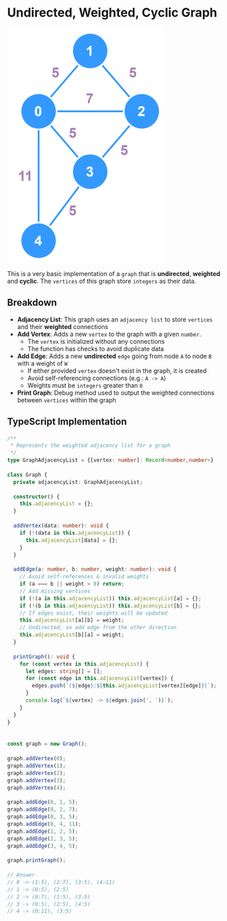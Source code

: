# Undirected, Weighted, Cyclic Graph

![undirected-weighted-cyclic-graph.svg](../_images/undirected-weighted-cyclic-graph.svg)

This is a very basic implementation of a `graph` that is **undirected**, **weighted** and **cyclic**. The `vertices` of this graph store `integers` as their data.

## Breakdown
- **Adjacency List**: This graph uses an `adjacency list` to store `vertices` and their **weighted** connections
- **Add Vertex**: Adds a new `vertex` to the graph with a given `number`.
    - The `vertex` is initialized without any connections
    - The function has checks to avoid duplicate data
- **Add Edge**: Adds a new **undirected** `edge` going from node `A` to node `B` with a weight of `W`
    - If either provided `vertex` doesn't exist in the graph, it is created
    - Avoid self-referencing connections (e.g.: `A -> A`)
    - Weights must be `integers` greater than `0`
- **Print Graph**: Debug method used to output the weighted connections between `vertices` within the graph

## TypeScript Implementation

```ts
/**
 * Represents the weighted adjacency list for a graph
 */
type GraphAdjacencyList = {[vertex: number]: Record<number,number>}

class Graph {
  private adjacencyList: GraphAdjacencyList;

  constructor() {
    this.adjacencyList = {};
  }

  addVertex(data: number): void {
    if (!(data in this.adjacencyList)) {
      this.adjacencyList[data] = {};
    }
  }

  addEdge(a: number, b: number, weight: number): void {
    // Avoid self-references & invalid weights
    if (a === b || weight < 0) return;
    // Add missing vertices
    if (!(a in this.adjacencyList)) this.adjacencyList[a] = {};
    if (!(b in this.adjacencyList)) this.adjacencyList[b] = {};
    // If edges exist, their weights will be updated
    this.adjacencyList[a][b] = weight;
    // Undirected, so add edge from the other direction
    this.adjacencyList[b][a] = weight;
  }

  printGraph(): void {
    for (const vertex in this.adjacencyList) {
      let edges: string[] = [];
      for (const edge in this.adjacencyList[vertex]) {
        edges.push(`(${edge}:${this.adjacencyList[vertex][edge]})`);
      }
      console.log(`${vertex} -> ${edges.join(', ')}`);
    }
  }
}


const graph = new Graph();

graph.addVertex(0);
graph.addVertex(1);
graph.addVertex(2);
graph.addVertex(3);
graph.addVertex(4);

graph.addEdge(0, 1, 5);
graph.addEdge(0, 2, 7);
graph.addEdge(0, 3, 5);
graph.addEdge(0, 4, 11);
graph.addEdge(1, 2, 5);
graph.addEdge(2, 3, 5);
graph.addEdge(3, 4, 5);

graph.printGraph();

// Answer
// 0 -> (1:5), (2:7), (3:5), (4:11)
// 1 -> (0:5), (2:5)
// 2 -> (0:7), (1:5), (3:5)
// 3 -> (0:5), (2:5), (4:5)
// 4 -> (0:11), (3:5)
```